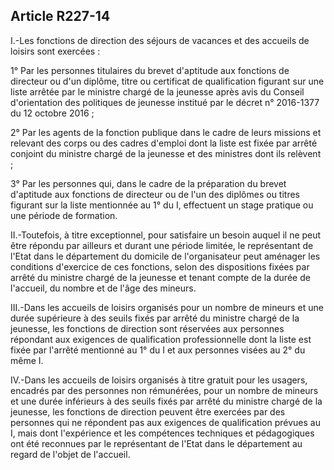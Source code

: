 ## Article R227-14

I.-Les fonctions de direction des séjours de vacances et des accueils de loisirs sont exercées :

1° Par les personnes titulaires du brevet d'aptitude aux fonctions de directeur ou d'un diplôme, titre ou
certificat de qualification figurant sur une liste arrêtée par le ministre chargé de la jeunesse après avis du
Conseil d'orientation des politiques de jeunesse institué par le décret n° 2016-1377 du 12 octobre 2016 ;

2° Par les agents de la fonction publique dans le cadre de leurs missions et relevant des corps ou des cadres
d'emploi dont la liste est fixée par arrêté conjoint du ministre chargé de la jeunesse et des ministres dont ils
relèvent ;

3° Par les personnes qui, dans le cadre de la préparation du brevet d'aptitude aux fonctions de directeur ou
de l'un des diplômes ou titres figurant sur la liste mentionnée au 1° du I, effectuent un stage pratique ou une
période de formation.

II.-Toutefois, à titre exceptionnel, pour satisfaire un besoin auquel il ne peut être répondu par ailleurs et
durant une période limitée, le représentant de l'Etat dans le département du domicile de l'organisateur peut
aménager les conditions d'exercice de ces fonctions, selon des dispositions fixées par arrêté du ministre
chargé de la jeunesse et tenant compte de la durée de l'accueil, du nombre et de l'âge des mineurs.

III.-Dans les accueils de loisirs organisés pour un nombre de mineurs et une durée supérieure à des seuils
fixés par arrêté du ministre chargé de la jeunesse, les fonctions de direction sont réservées aux personnes
répondant aux exigences de qualification professionnelle dont la liste est fixée par l'arrêté mentionné au 1°
du I et aux personnes visées au 2° du même I.

IV.-Dans les accueils de loisirs organisés à titre gratuit pour les usagers, encadrés par des personnes non
rémunérées, pour un nombre de mineurs et une durée inférieurs à des seuils fixés par arrêté du ministre
chargé de la jeunesse, les fonctions de direction peuvent être exercées par des personnes qui ne répondent
pas aux exigences de qualification prévues au I, mais dont l'expérience et les compétences techniques et
pédagogiques ont été reconnues par le représentant de l'Etat dans le département au regard de l'objet de
l'accueil.

